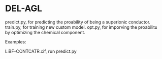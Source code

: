# DEL-AGL
predict.py, for predicting the proability of being a superionic conductor.
train.py, for training new custom model.
opt.py, for imporving the proabilitu by optimizing the chemical component.

Examples:

LiBF-CONTCATR.cif, run predict.py
